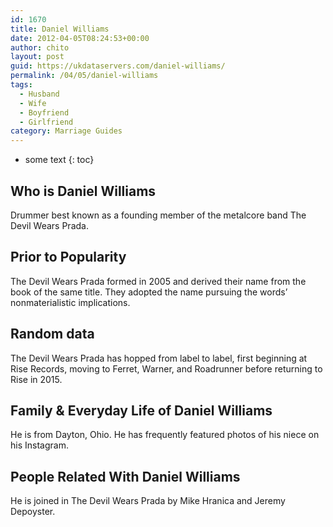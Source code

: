 ```yaml
---
id: 1670
title: Daniel Williams
date: 2012-04-05T08:24:53+00:00
author: chito
layout: post
guid: https://ukdataservers.com/daniel-williams/
permalink: /04/05/daniel-williams
tags:
  - Husband
  - Wife
  - Boyfriend
  - Girlfriend
category: Marriage Guides
---
```


* some text
{: toc}


## Who is  Daniel Williams
                  
                  
                  
Drummer best known as a founding member of the metalcore band The Devil Wears Prada.
                  
                
                
                
## Prior to Popularity 
                  
                  
                  
The Devil Wears Prada formed in 2005 and derived their name from the book of the same title. They adopted the name pursuing the words&#8217; nonmaterialistic implications.
                  
                
                
                
## Random data 
                  
                  
                  
The Devil Wears Prada has hopped from label to label, first beginning at Rise Records, moving to Ferret, Warner, and Roadrunner before returning to Rise in 2015.
                  
                
                
                
## Family & Everyday Life of Daniel Williams
                  
                  
                  
He is from Dayton, Ohio. He has frequently featured photos of his niece on his Instagram.
                  
                
                
                
## People Related With  Daniel Williams
                  
                  
                  
He is joined in The Devil Wears Prada by Mike Hranica and Jeremy Depoyster.
                  
                
              
            
          
          
          
    
    
  

